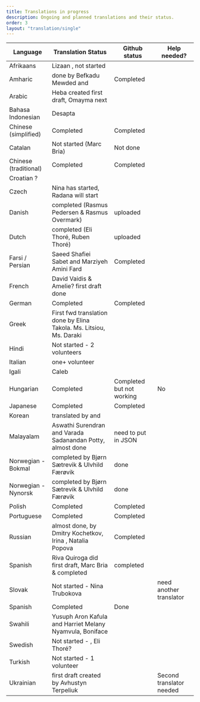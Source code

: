 ```yaml
---
title: Translations in progress
description: Ongoing and planned translations and their status.
order: 3
layout: "translation/single"
---
```


| Language  | Translation Status | Github status | Help needed? 
| ------------- | ------------- | ------------- | ------------- 
| Afrikaans  | Lizaan , not started  |
| Amharic  | done by Befkadu Mewded and | Completed | 
| Arabic | Heba created first draft, Omayma next
| Bahasa Indonesian | Desapta
| Chinese (simplified)  | Completed | Completed
| Catalan  | Not started (Marc Bria) | Not done
| Chinese (traditional)  | Completed  | Completed
| Croatian ?
| Czech | Nina has started, Radana will start
| Danish  | completed (Rasmus Pedersen & Rasmus Overmark) | uploaded
| Dutch | completed (Eli Thoré, Ruben Thoré) | uploaded 
| Farsi / Persian | Saeed Shafiei Sabet and Marziyeh Amini Fard | Completed
| French  | David Vaidis & Amelie? first draft done  | 
| German  | Completed  | Completed  | 
| Greek  | First fwd translation done by Elina Takola.  Ms. Litsiou, Ms. Daraki |
| Hindi  | Not started - 2 volunteers |
| Italian | one+ volunteer
| Igali | Caleb
| Hungarian  | Completed | Completed but not working | No
| Japanese  | Completed  | Completed
| Korean | translated by  and |
| Malayalam | Aswathi Surendran and Varada Sadanandan Potty, almost done | need to put in JSON
| Norwegian - Bokmal | completed by Bjørn Sætrevik & Ulvhild Færøvik | done
| Norwegian - Nynorsk  | completed by Bjørn Sætrevik & Ulvhild Færøvik | done
| Polish  | Completed  | Completed
| Portuguese  | Completed  | Completed
| Russian  | almost done, by Dmitry Kochetkov, Irina , Natalia Popova | Completed
| Spanish | Riva Quiroga did first draft,  Marc Bria & completed | completed
| Slovak | Not started - Nina Trubokova | | need another translator
| Spanish  | Completed   | Done
| Swahili  | Yusuph Aron Kafula  and Harriet Melany Nyamvula, Boniface |
| Swedish | Not started - , Eli Thoré?
| Turkish | Not started - 1 volunteer
| Ukrainian | first draft created by Avhustyn Terpeliuk | | Second translator needed
